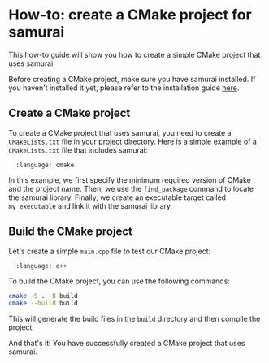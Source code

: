 # How-to: create a CMake project for samurai

This how-to guide will show you how to create a simple CMake project that uses samurai.

Before creating a CMake project, make sure you have samurai installed. If you haven't installed it yet, please refer to the installation guide [here](installation.md).

## Create a CMake project

To create a CMake project that uses samurai, you need to create a `CMakeLists.txt` file in your project directory. Here is a simple example of a `CMakeLists.txt` file that includes samurai:

```{literalinclude} snippet/cmake/CMakeLists.txt
  :language: cmake
```

In this example, we first specify the minimum required version of CMake and the project name. Then, we use the `find_package` command to locate the samurai library. Finally, we create an executable target called `my_executable` and link it with the samurai library.

## Build the CMake project

Let's create a simple `main.cpp` file to test our CMake project:

```{literalinclude} snippet/cmake/main.cpp
  :language: c++
```

To build the CMake project, you can use the following commands:

```bash
cmake -S . -B build
cmake --build build
```

This will generate the build files in the `build` directory and then compile the project.

And that's it! You have successfully created a CMake project that uses samurai.